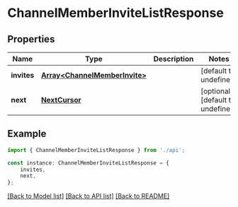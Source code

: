 # ChannelMemberInviteListResponse


## Properties

Name | Type | Description | Notes
------------ | ------------- | ------------- | -------------
**invites** | [**Array&lt;ChannelMemberInvite&gt;**](ChannelMemberInvite.md) |  | [default to undefined]
**next** | [**NextCursor**](NextCursor.md) |  | [optional] [default to undefined]

## Example

```typescript
import { ChannelMemberInviteListResponse } from './api';

const instance: ChannelMemberInviteListResponse = {
    invites,
    next,
};
```

[[Back to Model list]](../README.md#documentation-for-models) [[Back to API list]](../README.md#documentation-for-api-endpoints) [[Back to README]](../README.md)
